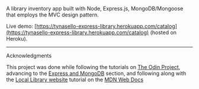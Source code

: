 A library inventory app built with Node, Express.js, MongoDB/Mongoose that employs the MVC design pattern.

Live demo: [https://tynasello-express-library.herokuapp.com/catalog](https://tynasello-express-library.herokuapp.com/catalog) (hosted on Heroku).

---

Acknowledgments

This project was done while following the tutorials on [The Odin Project](https://www.theodinproject.com/dashboard), advancing to the [Express and MongoDB](https://www.theodinproject.com/paths/full-stack-javascript/courses/nodejs#express-mongodb) section, and following along with the [Local Library website](https://developer.mozilla.org/en-US/docs/Learn/Server-side/Express_Nodejs/Tutorial_local_library_website) tutorial on the [MDN Web Docs](https://developer.mozilla.org/en-US/)
